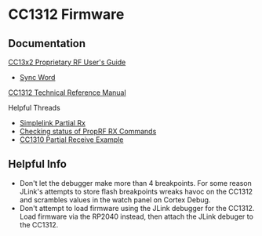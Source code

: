 # CC1312 Firmware

## Documentation

[CC13x2 Proprietary RF User's Guide](https://software-dl.ti.com/simplelink/esd/simplelink_cc13x2_sdk/2.30.00.45/exports/docs/proprietary-rf/proprietary-rf-users-guide/proprietary-rf-guide/index-cc13x2.html)
* [Sync Word](https://software-dl.ti.com/simplelink/esd/simplelink_cc13x2_sdk/2.30.00.45/exports/docs/proprietary-rf/proprietary-rf-users-guide/proprietary-rf/packet-format.html?highlight=sync)

[CC1312 Technical Reference Manual](https://www.ti.com/lit/ug/swcu185g/swcu185g.pdf)

Helpful Threads
* [Simplelink Partial Rx](https://e2e.ti.com/support/wireless-connectivity/sub-1-ghz-group/sub-1-ghz/f/sub-1-ghz-forum/1333553/cc1310-fail-to-receive-long-250-bytes-wmbus-packets-and-rf_runimmediatecmd-cmd_prop_set_len-return-rf_statcmddoneerror)
* [Checking status of PropRF RX Commands](https://e2e.ti.com/support/wireless-connectivity/sub-1-ghz-group/sub-1-ghz/f/sub-1-ghz-forum/942531/cc1310-how-do-i-use-rf_getinfo-to-find-out-if-the-command-issued-using-rf_postcmd-has-been-executed-or-in-queue)
* [CC1310 Partial Receive Example](https://e2e.ti.com/support/wireless-connectivity/sub-1-ghz-group/sub-1-ghz/f/sub-1-ghz-forum/689154/cc1310-require-partial-mode-example-of-cc1310?CC1310-Require-Partial-Mode-Example-of-CC1310)

## Helpful Info

* Don't let the debugger make more than 4 breakpoints. For some reason JLink's attempts to store flash breakpoints wreaks havoc on the CC1312 and scrambles values in the watch panel on Cortex Debug.
* Don't attempt to load firmware using the JLink debugger for the CC1312. Load firmware via the RP2040 instead, then attach the JLink debuger to the CC1312.